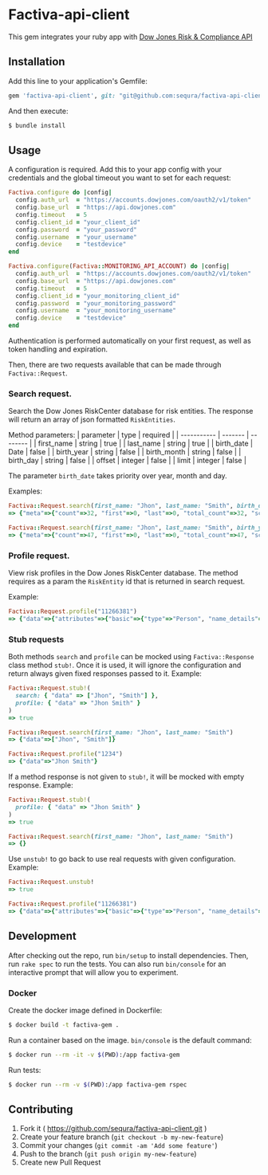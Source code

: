 # Factiva-api-client

This gem integrates your ruby app with [Dow Jones Risk & Compliance API](https://developer.dowjones.com/site/docs/risk_and_compliance_apis/risk_and_compliance_2_0/index.gsp)

## Installation

Add this line to your application's Gemfile:

```ruby
gem 'factiva-api-client', git: "git@github.com:sequra/factiva-api-client.git"
```

And then execute:
```bash
$ bundle install
```

## Usage

A configuration is required. Add this to your app config with your credentials and the global timeout you want to set for each request:
```ruby
Factiva.configure do |config|
  config.auth_url  = "https://accounts.dowjones.com/oauth2/v1/token"
  config.base_url  = "https://api.dowjones.com"
  config.timeout   = 5
  config.client_id = "your_client_id"
  config.password  = "your_password"
  config.username  = "your_username"
  config.device    = "testdevice"
end

Factiva.configure(Factiva::MONITORING_API_ACCOUNT) do |config|
  config.auth_url  = "https://accounts.dowjones.com/oauth2/v1/token"
  config.base_url  = "https://api.dowjones.com"
  config.timeout   = 5
  config.client_id = "your_monitoring_client_id"
  config.password  = "your_monitoring_password"
  config.username  = "your_monitoring_username"
  config.device    = "testdevice"
end
```

Authentication is performed automatically on your first request, as well as token handling and expiration.

Then, there are two requests available that can be made through `Factiva::Request`.

### Search request.
Search the Dow Jones RiskCenter database for risk entities.
The response will return an array of json formatted `RiskEntities`.

Method parameters:
| parameter   | type    | required |
| ----------- | ------- | -------- |
| first_name  | string  | true     |
| last_name   | string  | true     |
| birth_date  | Date    | false    |
| birth_year  | string  | false    |
| birth_month | string  | false    |
| birth_day   | string  | false    |
| offset      | integer | false    |
| limit       | integer | false    |

The parameter `birth_date` takes priority over year, month and day.

Examples:

```ruby
Factiva::Request.search(first_name: "Jhon", last_name: "Smith", birth_date: Date.new(1995, 8, 22))
=> {"meta"=>{"count"=>32, "first"=>0, "last"=>0, "total_count"=>32, "screen...
```

```ruby
Factiva::Request.search(first_name: "Jhon", last_name: "Smith", birth_year: "1992")
=> {"meta"=>{"count"=>47, "first"=>0, "last"=>0, "total_count"=>47, "screen...
```

### Profile request.
View risk profiles in the Dow Jones RiskCenter database. The method requires as a param the `RiskEntity` id that is returned in search request.

Example:
```ruby
Factiva::Request.profile("11266381")
=> {"data"=>{"attributes"=>{"basic"=>{"type"=>"Person", "name_details"=>{"primary_...
```

### Stub requests
Both methods `search` and `profile` can be mocked using `Factiva::Response` class method `stub!`. Once it is used, it will ignore the configuration and return always given fixed responses passed to it. Example:
```ruby
Factiva::Request.stub!(
  search: { "data" => ["Jhon", "Smith"] },
  profile: { "data" => "Jhon Smith" }
)
=> true

Factiva::Request.search(first_name: "Jhon", last_name: "Smith")
=> {"data"=>["Jhon", "Smith"]}

Factiva::Request.profile("1234")
=> {"data"=>"Jhon Smith"}
```

If a method response is not given to `stub!`, it will be mocked with empty response. Example:
```ruby
Factiva::Request.stub!(
  profile: { "data" => "Jhon Smith" }
)
=> true

Factiva::Request.search(first_name: "Jhon", last_name: "Smith")
=> {}
```

Use `unstub!` to go back to use real requests with given configuration. Example:
```ruby
Factiva::Request.unstub!
=> true

Factiva::Request.profile("11266381")
=> {"data"=>{"attributes"=>{"basic"=>{"type"=>"Person", "name_details"=>{"primary_...
```


## Development

After checking out the repo, run `bin/setup` to install dependencies. Then, run `rake spec` to run the tests. You can also run `bin/console` for an interactive prompt that will allow you to experiment.

### Docker
Create the docker image defined in Dockerfile:
```bash
$ docker build -t factiva-gem .
```

Run a container based on the image. `bin/console` is the default command:
```bash
$ docker run --rm -it -v $(PWD):/app factiva-gem
```

Run tests:
```bash
$ docker run --rm -v $(PWD):/app factiva-gem rspec
```

## Contributing

1. Fork it ( https://github.com/sequra/factiva-api-client.git )
2. Create your feature branch (`git checkout -b my-new-feature`)
3. Commit your changes (`git commit -am 'Add some feature'`)
4. Push to the branch (`git push origin my-new-feature`)
5. Create new Pull Request
